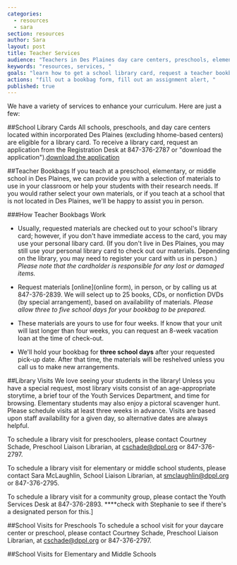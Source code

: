 ```yaml
---
categories: 
  - resources
  - sara
section: resources
author: Sara
layout: post
title: Teacher Services
audience: "Teachers in Des Plaines day care centers, preschools, elementary, or junior highs."
keywords: "resources, services, "
goals: "learn how to get a school library card, request a teacher bookbag, give us an assignment alert, available services (scheduling library tours, school visits), possible learn about classroom sets?"
actions: "fill out a bookbag form, fill out an assignment alert, "
published: true
---
```


We have a variety of services to enhance your curriculum. Here are just a few:

##School Library Cards
All schools, preschools, and day care centers located within incorporated Des Plaines (excluding hhome-based centers) are eligible for a library card. To receive a library card, request an application from the Registration Desk at 847-376-2787 or 
"download the application").[download the application](http://dppl.org/youth/schoolcard.doc)


##Teacher Bookbags
If you teach at a preschool, elementary, or middle school in Des Plaines, we can provide you with a selection of materials to use in your classroom or help your students with their research needs. If you would rather select your own materials, or if you teach at a school that is not located in Des Plaines, we'll be happy to assist you in person. 

###How Teacher Bookbags Work
- Usually, requested materials are checked out to your school's library card; however, if you don't have immediate access to the card, you may use your personal libary card. (If you don't live in Des Plaines, you may still use your personal library card to check out our materials. Depending on the library, you may need to register your card with us in person.) _Please note that the cardholder is responsible for any lost or damaged items._ 

- Request materials [online](online form), in person, or by calling us at 847-376-2839. We will select up to 25 books, CDs, or nonfiction DVDs (by special arrangement), based on availability of materials. _Please allow three to five school days for your bookbag to be prepared._

- These materials are yours to use for four weeks. If know that your unit will last longer than four weeks, you can request an 8-week vacation loan at the time of check-out.

- We'll hold your bookbag for __three school days__ after your requested pick-up date. After that time, the materials will be reshelved unless you call us to make new arrangements.


##Library Visits
We love seeing your students in the library! Unless you have a special request, most library visits consist of an age-appropriate storytime, a brief tour of the Youth Services Department, and time for browsing. Elementary students may also enjoy a pictoral scavenger hunt. Please schedule visits at least three weeks in advance. Visits are based upon staff availability for a given day, so alternative dates are always helpful.

To schedule a library visit for preschoolers, please contact Courtney Schade, Preschool Liaison Librarian, at cschade@dppl.org or 847-376-2797.

To schedule a library visit for elementary or middle school students, please contact Sara McLaughlin, School Liaison Librarian, at smclaughlin@dppl.org or 847-376-2795.

To schedule a library visit for a community group, please contact the Youth Services Desk at 847-376-2893. ****check with Stephanie to see if there's a designated person for this.]

##School Visits for Preschools
To schedule a school visit for your daycare center or preschool, please contact Courtney Schade, Preschool Liaison Librarian, at cschade@dppl.org or 847-376-2797.

##School Visits for Elementary and Middle Schools